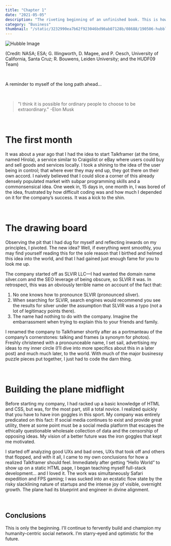 ```yaml
---
title: "Chapter 1"
date: "2021-05-05"
description: "The riveting beginning of an unfinished book. This is how I started my company."
category: "Business"
thumbnail: "/static/3232990ea7b62f923046bd90ab07128b/08688/190506-hubble-2-ac-744p-2848166.jpg"
---
```


![Hubble Image](./190506-hubble-2-ac-744p-2848166.jpeg)

<p class="caption">(Credit: NASA; ESA; G. Illingworth, D. Magee, and P. Oesch, University of California, Santa Cruz; R. Bouwens, Leiden University; and the HUDF09 Team)</p>

<br>

A reminder to myself of the long path ahead...

<br>

> "I think it is possible
> for ordinary people to
> choose to be extraordinary."
> -Elon Musk

<br>

# The first month

<p style="margin-top:15px;">It was about a year ago that I had the idea to start Talkframer (at the time, named Hirola), a service similar to Craigslist or eBay where users could buy and sell goods and services locally. I took a shining to the idea of the user being in control; that where ever they may end up, they got there on their own accord. I naively believed that I could slice a corner of this already densely populated market with subpar programming skills and a commonsensical idea. One week in, 15 days in, one month in, I was bored of the idea, frustrated by how difficult coding was and how much I depended on it for the company’s success. It was a kick to the shin.</p>

<br>

# The drawing board

<p style="margin-top:15px;">Observing the pit that I had dug for myself and reflecting inwards on my principles, I pivoted. The new idea? Well, if everything went smoothly, you may find yourself reading this for the sole reason that I birthed and helmed this idea into the world, and that I had gained just enough fame for you to look me up.</p>

<p>The company started off as SLVIR LLC—I had wanted the domain name silver.com and the SEO leverage of being obscure, so SLVIR it was. In retrospect, this was an obviously terrible name on account of the fact that:</p>

<ol>
    <li>No one knows how to pronounce SLVIR (pronounced sliver).</li>
    <li>When searching for SLVIR, search engines would recommend you see the results for silver under the assumption that SLVIR was a typo (not a lot of legitimacy points there).</li>
    <li>The name had nothing to do with the company. Imagine the embarrassment when trying to explain this to your friends and family.</li>
</ol>

<p>I renamed the company to Talkframer shortly after as a portmanteau of the company’s cornerstones: talking and frames (a synonym for photos). Freshly christened with a pronounceable name, I set sail, advertising my ideas to my inner circle (I’ll dive into more specifics about this in a later post) and much much later, to the world. With much of the major businessy puzzle pieces put together, I just had to code the darn thing.</p>

<br>

# Building the plane midflight

<p style="margin-top:15px;">Before starting my company, I had racked up a basic knowledge of HTML and CSS, but was, for the most part, still a total novice. I realized quickly that you have to have iron goggles in this sport. My company was entirely predicated on this fact: If social media continues to exist and provide great utility, there at some point must be a social media platform that escapes the ethically questionable wholesale collection of data and the censorship of opposing ideas. My vision of a better future was the iron goggles that kept me motivated.</p>

<p>I started off analyzing good UXs and bad ones, UXs that took off and others that flopped, and with it all, I came to my own conclusions for how a realized Talkframer should feel. Immediately after getting “Hello World” to show up on a static HTML page, I began teaching myself full-stack development… and I loved it. The work was simultaneously Safari expedition and FPS gaming; I was sucked into an ecstatic flow state by the risky slacklining nature of startups and the intense joy of visible, overnight growth. The plane had its blueprint and engineer in divine alignment.</p>

<br>

## Conclusions

<p style="margin-top:15px;">This is only the beginning. I’ll continue to fervently build and champion my humanity-centric social network. I’m starry-eyed and optimistic for the future.</p>
